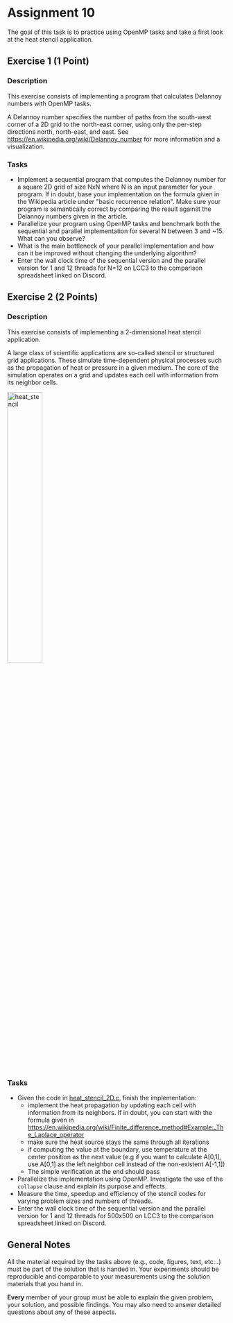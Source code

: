 # Assignment 10

The goal of this task is to practice using OpenMP tasks and take a first look at the heat stencil application.

## Exercise 1 (1 Point)

### Description

This exercise consists of implementing a program that calculates Delannoy numbers with OpenMP tasks.

A Delannoy number specifies the number of paths from the south-west corner of a 2D grid to the north-east corner, using only the per-step directions north, north-east, and east. See https://en.wikipedia.org/wiki/Delannoy_number for more information and a visualization.

### Tasks

- Implement a sequential program that computes the Delannoy number for a square 2D grid of size NxN where N is an input parameter for your program. If in doubt, base your implementation on the formula given in the Wikipedia article under "basic recurrence relation". Make sure your program is semantically correct by comparing the result against the Delannoy numbers given in the article.
- Parallelize your program using OpenMP tasks and benchmark both the sequential and parallel implementation for several N between 3 and ~15. What can you observe?
- What is the main bottleneck of your parallel implementation and how can it be improved without changing the underlying algorithm?
- Enter the wall clock time of the sequential version and the parallel version for 1 and 12 threads for N=12 on LCC3 to the comparison spreadsheet linked on Discord.

## Exercise 2 (2 Points)

### Description

This exercise consists of implementing a 2-dimensional heat stencil application.

A large class of scientific applications are so-called stencil or structured grid applications. These simulate time-dependent physical processes such as the propagation of heat or pressure in a given medium. The core of the simulation operates on a grid and updates each cell with information from its neighbor cells.

<img alt="heat_stencil" src="https://upload.wikimedia.org/wikipedia/commons/e/ec/2D_von_Neumann_Stencil.svg" width="40%">

### Tasks

- Given the code in [heat_stencil_2D.c](heat_stencil_2D.c), finish the implementation:
  - implement the heat propagation by updating each cell with information from its neighbors. If in doubt, you can start with the formula given in https://en.wikipedia.org/wiki/Finite_difference_method#Example:_The_Laplace_operator
  - make sure the heat source stays the same through all iterations
  - if computing the value at the boundary, use temperature at the center position as the next value (e.g if you want to calculate A[0,1], use A[0,1] as the left neighbor cell instead of the non-existent A[-1,1])
  - The simple verification at the end should pass
- Parallelize the implementation using OpenMP. Investigate the use of the `collapse` clause and explain its purpose and effects.
- Measure the time, speedup and efficiency of the stencil codes for varying problem sizes and numbers of threads.
- Enter the wall clock time of the sequential version and the parallel version for 1 and 12 threads for 500x500 on LCC3 to the comparison spreadsheet linked on Discord.

## General Notes

All the material required by the tasks above (e.g., code, figures, text, etc...) must be part of the solution that is handed in. Your experiments should be reproducible and comparable to your measurements using the solution materials that you hand in.

**Every** member of your group must be able to explain the given problem, your solution, and possible findings. You may also need to answer detailed questions about any of these aspects.
